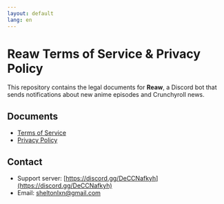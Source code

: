 ```yaml
---
layout: default
lang: en
---
```

# Reaw Terms of Service & Privacy Policy

This repository contains the legal documents for **Reaw**, a Discord bot that sends notifications about new anime episodes and Crunchyroll news.

## Documents
- [Terms of Service](/terms-of-service.en)
- [Privacy Policy](/privacy-policy.en)

## Contact
- Support server: [https://discord.gg/DeCCNafkyh](https://discord.gg/DeCCNafkyh)
- Email: [sheltonlxn@gmail.com](mailto:sheltonlxn@gmail.com)
